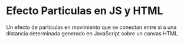 # Efecto Particulas en JS y HTML

Un efecto de particulas en movimiento que se conectan entre si a una distancia determinada generado en JavaScript sobre un canvas HTML
